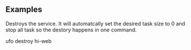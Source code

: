 ## Examples

Destroys the service.  It will automatcally set the desired task size to 0 and stop all task so the destory happens in one command.

  ufo destroy hi-web
